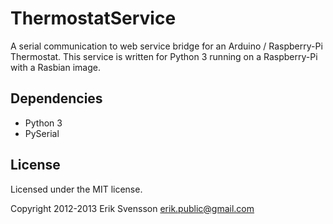 # ThermostatService


A serial communication to web service bridge for an Arduino / Raspberry-Pi Thermostat.
This service is written for Python 3 running on a Raspberry-Pi with a Rasbian image.

## Dependencies

 * Python 3
 * PySerial

## License

Licensed under the MIT license.

Copyright 2012-2013 Erik Svensson <erik.public@gmail.com>

